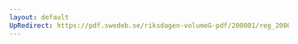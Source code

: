```yaml
---
layout: default
UpRedirect: https://pdf.swedeb.se/riksdagen-volumeG-pdf/200001/reg_200001/reg_200001_0534.pdf
---
```

